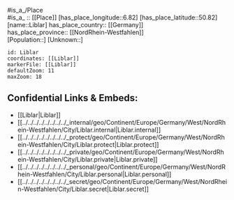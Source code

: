 ﻿---
location: [50.82,6.82] 
mapzoom: [7,12] 
mapmarker: city 
type: City
tags:
- geo/City


SpocWebEntityId: 31975
isDeleted: false
confidential: public

---
#is_a_/Place  
#is_a_ :: [[Place]] 
[has_place_longitude::6.82] 
[has_place_latitude::50.82] 
[name::Liblar] 
has_place_country:: [[Germany]]  
has_place_province:: [[NordRhein-Westfahlen]]  
[Population::] 
[Unknown::] 


```leaflet
id: Liblar
coordinates: [[Liblar]] 
markerFile: [[Liblar]] 
defaultZoom: 11 
maxZoom: 18
```


## Confidential Links & Embeds: 
- [[Liblar|Liblar]]  
- [[../../../../../../../../_internal/geo/Continent/Europe/Germany/West/NordRhein-Westfahlen/City/Liblar.internal|Liblar.internal]] 
- [[../../../../../../../../_protect/geo/Continent/Europe/Germany/West/NordRhein-Westfahlen/City/Liblar.protect|Liblar.protect]] 
- [[../../../../../../../../_private/geo/Continent/Europe/Germany/West/NordRhein-Westfahlen/City/Liblar.private|Liblar.private]] 
- [[../../../../../../../../_personal/geo/Continent/Europe/Germany/West/NordRhein-Westfahlen/City/Liblar.personal|Liblar.personal]] 
- [[../../../../../../../../_secret/geo/Continent/Europe/Germany/West/NordRhein-Westfahlen/City/Liblar.secret|Liblar.secret]] 
